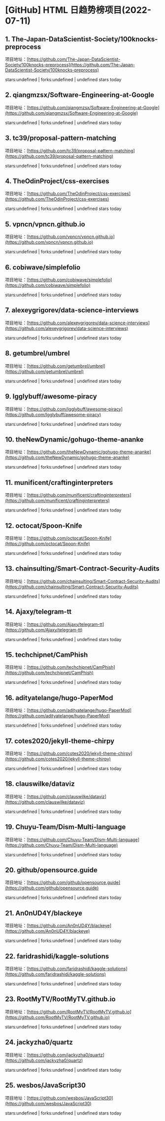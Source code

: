 # [GitHub] HTML 日趋势榜项目(2022-07-11)

## 1. The-Japan-DataScientist-Society/100knocks-preprocess 

项目地址：[https://github.com/The-Japan-DataScientist-Society/100knocks-preprocess](https://github.com/The-Japan-DataScientist-Society/100knocks-preprocess)

stars:undefined | forks:undefined | undefined stars today 



## 2. qiangmzsx/Software-Engineering-at-Google 

项目地址：[https://github.com/qiangmzsx/Software-Engineering-at-Google](https://github.com/qiangmzsx/Software-Engineering-at-Google)

stars:undefined | forks:undefined | undefined stars today 



## 3. tc39/proposal-pattern-matching 

项目地址：[https://github.com/tc39/proposal-pattern-matching](https://github.com/tc39/proposal-pattern-matching)

stars:undefined | forks:undefined | undefined stars today 



## 4. TheOdinProject/css-exercises 

项目地址：[https://github.com/TheOdinProject/css-exercises](https://github.com/TheOdinProject/css-exercises)

stars:undefined | forks:undefined | undefined stars today 



## 5. vpncn/vpncn.github.io 

项目地址：[https://github.com/vpncn/vpncn.github.io](https://github.com/vpncn/vpncn.github.io)

stars:undefined | forks:undefined | undefined stars today 



## 6. cobiwave/simplefolio 

项目地址：[https://github.com/cobiwave/simplefolio](https://github.com/cobiwave/simplefolio)

stars:undefined | forks:undefined | undefined stars today 



## 7. alexeygrigorev/data-science-interviews 

项目地址：[https://github.com/alexeygrigorev/data-science-interviews](https://github.com/alexeygrigorev/data-science-interviews)

stars:undefined | forks:undefined | undefined stars today 



## 8. getumbrel/umbrel 

项目地址：[https://github.com/getumbrel/umbrel](https://github.com/getumbrel/umbrel)

stars:undefined | forks:undefined | undefined stars today 



## 9. Igglybuff/awesome-piracy 

项目地址：[https://github.com/Igglybuff/awesome-piracy](https://github.com/Igglybuff/awesome-piracy)

stars:undefined | forks:undefined | undefined stars today 



## 10. theNewDynamic/gohugo-theme-ananke 

项目地址：[https://github.com/theNewDynamic/gohugo-theme-ananke](https://github.com/theNewDynamic/gohugo-theme-ananke)

stars:undefined | forks:undefined | undefined stars today 



## 11. munificent/craftinginterpreters 

项目地址：[https://github.com/munificent/craftinginterpreters](https://github.com/munificent/craftinginterpreters)

stars:undefined | forks:undefined | undefined stars today 



## 12. octocat/Spoon-Knife 

项目地址：[https://github.com/octocat/Spoon-Knife](https://github.com/octocat/Spoon-Knife)

stars:undefined | forks:undefined | undefined stars today 



## 13. chainsulting/Smart-Contract-Security-Audits 

项目地址：[https://github.com/chainsulting/Smart-Contract-Security-Audits](https://github.com/chainsulting/Smart-Contract-Security-Audits)

stars:undefined | forks:undefined | undefined stars today 



## 14. Ajaxy/telegram-tt 

项目地址：[https://github.com/Ajaxy/telegram-tt](https://github.com/Ajaxy/telegram-tt)

stars:undefined | forks:undefined | undefined stars today 



## 15. techchipnet/CamPhish 

项目地址：[https://github.com/techchipnet/CamPhish](https://github.com/techchipnet/CamPhish)

stars:undefined | forks:undefined | undefined stars today 



## 16. adityatelange/hugo-PaperMod 

项目地址：[https://github.com/adityatelange/hugo-PaperMod](https://github.com/adityatelange/hugo-PaperMod)

stars:undefined | forks:undefined | undefined stars today 



## 17. cotes2020/jekyll-theme-chirpy 

项目地址：[https://github.com/cotes2020/jekyll-theme-chirpy](https://github.com/cotes2020/jekyll-theme-chirpy)

stars:undefined | forks:undefined | undefined stars today 



## 18. clauswilke/dataviz 

项目地址：[https://github.com/clauswilke/dataviz](https://github.com/clauswilke/dataviz)

stars:undefined | forks:undefined | undefined stars today 



## 19. Chuyu-Team/Dism-Multi-language 

项目地址：[https://github.com/Chuyu-Team/Dism-Multi-language](https://github.com/Chuyu-Team/Dism-Multi-language)

stars:undefined | forks:undefined | undefined stars today 



## 20. github/opensource.guide 

项目地址：[https://github.com/github/opensource.guide](https://github.com/github/opensource.guide)

stars:undefined | forks:undefined | undefined stars today 



## 21. An0nUD4Y/blackeye 

项目地址：[https://github.com/An0nUD4Y/blackeye](https://github.com/An0nUD4Y/blackeye)

stars:undefined | forks:undefined | undefined stars today 



## 22. faridrashidi/kaggle-solutions 

项目地址：[https://github.com/faridrashidi/kaggle-solutions](https://github.com/faridrashidi/kaggle-solutions)

stars:undefined | forks:undefined | undefined stars today 



## 23. RootMyTV/RootMyTV.github.io 

项目地址：[https://github.com/RootMyTV/RootMyTV.github.io](https://github.com/RootMyTV/RootMyTV.github.io)

stars:undefined | forks:undefined | undefined stars today 



## 24. jackyzha0/quartz 

项目地址：[https://github.com/jackyzha0/quartz](https://github.com/jackyzha0/quartz)

stars:undefined | forks:undefined | undefined stars today 



## 25. wesbos/JavaScript30 

项目地址：[https://github.com/wesbos/JavaScript30](https://github.com/wesbos/JavaScript30)

stars:undefined | forks:undefined | undefined stars today 



